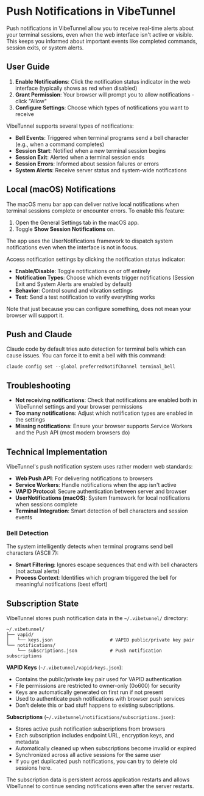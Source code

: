 # Push Notifications in VibeTunnel

Push notifications in VibeTunnel allow you to receive real-time alerts about your terminal sessions, even when the web interface isn't active or visible. This keeps you informed about important events like completed commands, session exits, or system alerts.

## User Guide

1. **Enable Notifications**: Click the notification status indicator in the web interface (typically shows as red when disabled)
2. **Grant Permission**: Your browser will prompt you to allow notifications - click "Allow"
3. **Configure Settings**: Choose which types of notifications you want to receive

VibeTunnel supports several types of notifications:

- **Bell Events**: Triggered when terminal programs send a bell character (e.g., when a command completes)
- **Session Start**: Notified when a new terminal session begins
- **Session Exit**: Alerted when a terminal session ends
- **Session Errors**: Informed about session failures or errors
- **System Alerts**: Receive server status and system-wide notifications

## Local (macOS) Notifications

The macOS menu bar app can deliver native local notifications when terminal sessions complete or encounter errors. To enable this feature:

1. Open the General Settings tab in the macOS app.
2. Toggle **Show Session Notifications** on.

The app uses the UserNotifications framework to dispatch system notifications even when the interface is not in focus.

Access notification settings by clicking the notification status indicator:

- **Enable/Disable**: Toggle notifications on or off entirely
- **Notification Types**: Choose which events trigger notifications (Session Exit and System Alerts are enabled by default)
- **Behavior**: Control sound and vibration settings
- **Test**: Send a test notification to verify everything works

Note that just because you can configure something, does not mean your browser will support it.

## Push and Claude

Claude code by default tries auto detection for terminal bells which can cause issues.  You can force it
to emit a bell with this command:

```
claude config set --global preferredNotifChannel terminal_bell
```

## Troubleshooting

- **Not receiving notifications**: Check that notifications are enabled both in VibeTunnel settings and your browser permissions
- **Too many notifications**: Adjust which notification types are enabled in the settings
- **Missing notifications**: Ensure your browser supports Service Workers and the Push API (most modern browsers do)

## Technical Implementation

VibeTunnel's push notification system uses rather modern web standards:

- **Web Push API**: For delivering notifications to browsers
- **Service Workers**: Handle notifications when the app isn't active
- **VAPID Protocol**: Secure authentication between server and browser
- **UserNotifications (macOS)**: System framework for local notifications when sessions complete
- **Terminal Integration**: Smart detection of bell characters and session events

### Bell Detection

The system intelligently detects when terminal programs send bell characters (ASCII 7):

- **Smart Filtering**: Ignores escape sequences that end with bell characters (not actual alerts)
- **Process Context**: Identifies which program triggered the bell for meaningful notifications (best effort)

## Subscription State

VibeTunnel stores push notification data in the `~/.vibetunnel/` directory:

```
~/.vibetunnel/
├── vapid/
│   └── keys.json                     # VAPID public/private key pair
└── notifications/
    └── subscriptions.json            # Push notification subscriptions
```

**VAPID Keys** (`~/.vibetunnel/vapid/keys.json`):
- Contains the public/private key pair used for VAPID authentication
- File permissions are restricted to owner-only (0o600) for security
- Keys are automatically generated on first run if not present
- Used to authenticate push notifications with browser push services
- Don't delete this or bad stuff happens to existing subscriptions.

**Subscriptions** (`~/.vibetunnel/notifications/subscriptions.json`):
- Stores active push notification subscriptions from browsers
- Each subscription includes endpoint URL, encryption keys, and metadata
- Automatically cleaned up when subscriptions become invalid or expired
- Synchronized across all active sessions for the same user
- If you get duplicated push notifications, you can try to delete old sessions here.

The subscription data is persistent across application restarts and allows VibeTunnel to continue sending notifications even after the server restarts.
